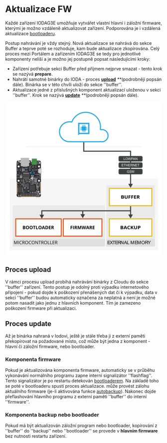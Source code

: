 # Aktualizace FW

Každé zařízení IODAG3E umožňuje vytvářet vlastní hlavní i záložní firmware, kterými je možno vzdáleně aktualizovat zařízení. Podporována je i vzdálená aktualizace [bootloaderu](bootloader/).

Postup nahrávání je vždy stejný. Nová aktualizace se nahrává do sekce Buffer a teprve poté se rozhoduje, kam bude aktualizace zkopírována. Celý proces mezi Portálem a zařízením IODAG3E se tedy pro jednotlivé komponenty neliší a je možno jej postupně popsat následujícími kroky:

* Zařízení potřebuje sekci Buffer před příjmem nejprve smazat - tento krok se nazývá **prepare**. 
* Nahrátí samotné binárky do IODA - proces [**upload**](aktualizace-fw.md#proces-upload) _\*\*_\(podrobněji popsán dále\). Binárka se v této chvíli uloží do sekce ''buffer''.
* Aktualizace jedné z příslušných komponent aktualizací uloženou v sekci ''buffer''. Krok se nazývá [**update**](aktualizace-fw.md#proces-update) _\*\*_\(podrobněji popsán dále\).

![](../../.gitbook/assets/cloud-to-buffer.png)

## Proces upload

V rámci procesu upload probíhá nahrávání binárky z Cloudu do sekce ''buffer'' zařízení. Tento postup je odolný proti výpadku internetového připojení - pokud dojde k poškození přenášených dat či k výpadku, data v sekci ''buffer'' budou automaticky označena za neplatná a není je možné potom nasadit jako jednu z hlavních komponent. Tím je zamezeno poškození firmware při aktualizaci.

## Proces update

Až je binárka nahraná v Iodovi, ještě je stále třeba ji z externí paměti překopírovat na požadované místo, což může být jedna z komponent - hlavní či záložní firmware, nebo bootloader.

### Komponenta firmware

Pokud je aktualizována komponenta firmware, automaticky se v průběhu vykonávání normálního programu zapne interní signalizátor ''flashflag''. Tento signalizátor je po restartu detekován [bootloaderem](bootloader/). Na základě toho se poté v bootloaderu spustí proces aktualizace. může provést zálohu aktuálního firmware \(je-li aktivována funkce [autobackup](autobackup.md)\). Nakonec dojde přeflashování hlavního programu z externí paměti ''buffer'' do interní ''firmware''.

### Komponenta backup nebo bootloader

Pokud má být aktualizován záložní program nebo bootloader, kopírování z ''buffer'' do ''backup'' nebo ''bootloader'' se provede v **hlavním firmware** bez nutnosti restartu zařízení.

